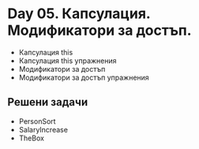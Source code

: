 ﻿# Day 05. Капсулация. Модификатори за достъп.
- Капсулация this
- Капсулация this упражнения
- Модификатори за достъп
- Модификатори за достъп упражнения

## Решени задачи
- PersonSort
- SalaryIncrease
- TheBox